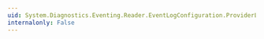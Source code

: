 ```yaml
---
uid: System.Diagnostics.Eventing.Reader.EventLogConfiguration.ProviderLatency
internalonly: False
---
```

